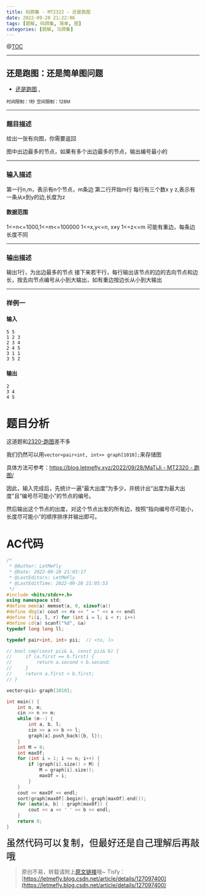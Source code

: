 ```yaml
---
title: 码蹄集 - MT2322 - 还是跑图
date: 2022-09-28 21:22:06
tags: [题解, 码蹄集, 简单, 图]
categories: [题解, 马蹄集]
---
```


@[TOC](传送门)


---


## 还是跑图：还是简单图问题

+ <a href="https://matiji.net/exam/brushquestion/322/3181/1DC60EA6DF83A333301CFFE1407FBA59"> 还是跑图</a> <a href="https://matiji.net/exam/dohomework/1956/2">.</a>

<small>时间限制：1秒</small>
<small>空间限制：128M</small>



---



### 题目描述

给出一张有向图，你需要返回

图中出边最多的节点，如果有多个出边最多的节点，输出编号最小的

---

### 输入描述

第一行n,m，表示有n个节点，m条边
第二行开始m行
每行有三个数x y z,表示有一条从x到y的边,长度为z

#### 数据范围

1<=n<=1000,1<=m<=100000
1<=x,y<=n, x≠y
1<=z<=m
可能有重边，每条边长度不同



---


### 输出描述



输出1行，为出边最多的节点
接下来若干行，每行输出该节点的边的去向节点和边长，按去向节点编号从小到大输出，如有重边按边长从小到大输出



---


### 样例一

#### 输入

```
5 5
1 2 3
2 3 4
2 4 5
3 1 1
3 5 2
```

#### 输出

```
2
3 4
4 5
```




# 题目分析

这道题和[2320-跑图](https://blog.letmefly.xyz/2022/09/28/MaTiJi%20-%20MT2320%20-%20%E8%B7%91%E5%9B%BE/)差不多

我们仍然可以用```vector<pair<int, int>> graph[1010];```来存储图

具体方法可参考：[https://blog.letmefly.xyz/2022/09/28/MaTiJi - MT2320 - 跑图/](https://blog.letmefly.xyz/2022/09/28/MaTiJi%20-%20MT2320%20-%20%E8%B7%91%E5%9B%BE/)

因此，输入完成后，先统计一遍“最大出度”为多少，并统计出“出度为最大出度”且“编号尽可能小”的节点的编号。

然后输出这个节点的出度，对这个节点出发的所有边，按照“指向编号尽可能小，长度尽可能小”的顺序排序并输出即可。

# AC代码

```cpp
/*
 * @Author: LetMeFly
 * @Date: 2022-09-28 21:03:17
 * @LastEditors: LetMeFly
 * @LastEditTime: 2022-09-28 21:05:53
 */
#include <bits/stdc++.h>
using namespace std;
#define mem(a) memset(a, 0, sizeof(a))
#define dbg(x) cout << #x << " = " << x << endl
#define fi(i, l, r) for (int i = l; i < r; i++)
#define cd(a) scanf("%d", &a)
typedef long long ll;

typedef pair<int, int> pii;  // <to, l>

// bool cmp(const pii& a, const pii& b) {
//     if (a.first == b.first) {
//         return a.second < b.second;
//     }
//     return a.first < b.first;
// }

vector<pii> graph[1010];

int main() {
    int n, m;
    cin >> n >> m;
    while (m--) {
        int a, b, l;
        cin >> a >> b >> l;
        graph[a].push_back({b, l});
    }
    int M = 0;
    int maxOf;
    for (int i = 1; i <= n; i++) {
        if (graph[i].size() > M) {
            M = graph[i].size();
            maxOf = i;
        }
    }
    cout << maxOf << endl;
    sort(graph[maxOf].begin(), graph[maxOf].end());
    for (auto[a, b] : graph[maxOf]) {
        cout << a << ' ' << b << endl;
    }
    return 0;
}
```

<font color="black" face="楷体" size="5px">虽然代码可以复制，但最好还是自己理解后再敲哦</font>

<!-- <font color="black" face="楷体" size="5px">每周提前更新菁英班周赛题解，点关注，不迷路</font> -->

>原创不易，转载请附上[原文链接](https://blog.letmefly.xyz/2022/09/28/MaTiJi%20-%20MT2322%20-%20%E8%BF%98%E6%98%AF%E8%B7%91%E5%9B%BE/)哦~
>Tisfy：[https://letmefly.blog.csdn.net/article/details/127097400](https://letmefly.blog.csdn.net/article/details/127097400)